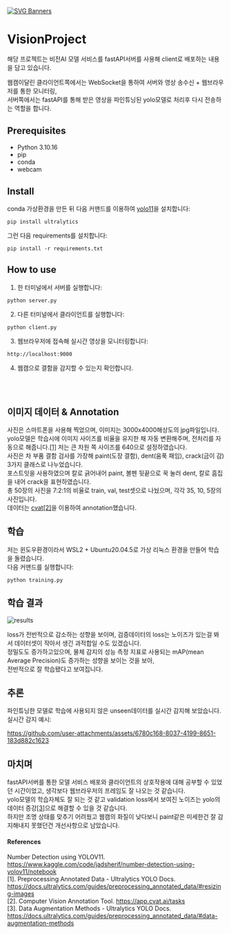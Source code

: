 ##
[![SVG Banners](https://svg-banners.vercel.app/api?type=glitch&text1=비전AI%20🤖&width=800&height=150)](https://github.com/Akshay090/svg-banners)
# VisionProject
해당 프로젝트는 비전AI 모델 서비스를 fastAPI서버를 사용해 client로 배포하는 내용을 담고 있습니다.

웹캠이달린 클라이언트쪽에서는 WebSocket을 통하여 서버와 영상 송수신 + 웹브라우저를 통한 모니터링,  
서버쪽에서는 fastAPI를 통해 받은 영상을 파인튜닝된 yolo모델로 처리후 다시 전송하는 역할을 합니다.

## Prerequisites
- Python 3.10.16
- pip
- conda
- webcam

## Install
conda 가상환경을 만든 뒤 다음 커맨드를 이용하여 [yolo11](<https://github.com/ultralytics/ultralytics>)을 설치합니다:  
```
pip install ultralytics
```
그런 다음 requirements를 설치합니다:
```
pip install -r requirements.txt
```

## How to use
1. 한 터미널에서 서버를 실행합니다:
```
python server.py
```
2. 다른 터미널에서 클라이언트를 실행합니다:
```
python client.py
```
3. 웹브라우저에 접속해 실시간 영상을 모니터링합니다:
```
http://localhost:9000
```
4. 웹캠으로 결함을 감지할 수 있는지 확인합니다.

##

<br/>

## 이미지 데이터 & Annotation
사진은 스마트폰을 사용해 찍었으며, 이미지는 3000x4000해상도의 jpg파일입니다.  
yolo모델은 학습시에 이미지 사이즈를 비율을 유지한 채 자동 변환해주며, 전처리를 자동으로 해줍니다.[[1]](<https://docs.ultralytics.com/guides/preprocessing_annotated_data/#resizing-images>) 저는 큰 차원 쪽 사이즈를 640으로 설정하였습니다.  
사진은 차 부품 결함 검사를 가장해 paint(도장 결함), dent(움푹 패임), crack(금이 감) 3가지 클래스로 나누었습니다.  
포스트잇을 사용하였으며 칼로 긁어내어 paint, 볼펜 뒷끝으로 꾹 눌러 dent, 칼로 흠집을 내어 crack을 표현하였습니다.  
총 50장의 사진을 7:2:1의 비율로 train, val, test셋으로 나눴으며, 각각 35, 10, 5장의 사진입니다.  
데이터는 [cvat](<https://app.cvat.ai/tasks>)[[2]](<https://app.cvat.ai/tasks>)을 이용하여 annotation했습니다.

## 학습
저는 윈도우환경이라서 WSL2 + Ubuntu20.04.5로 가상 리눅스 환경을 만들어 학습을 돌렸습니다.  
다음 커맨드를 실행합니다:
```
python training.py
```

## 학습 결과
![results](https://github.com/user-attachments/assets/e22decdc-62c9-4497-8277-76a4bdddbdc7)

loss가 전반적으로 감소하는 성향을 보이며, 검증데이터의 loss는 노이즈가 있는걸 봐서 데이터셋이 작아서 생긴 과적합일 수도 있겠습니다.  
정밀도도 증가하고있으며, 물체 감지의 성능 측정 지표로 사용되는 mAP(mean Average Precision)도 증가하는 성향을 보이는 것을 보아,  
전반적으로 잘 학습됐다고 보여집니다.  

## 추론
파인튜닝한 모델로 학습에 사용되지 않은 unseen데이터를 실시간 감지해 보았습니다.  
실시간 감지 예시:

https://github.com/user-attachments/assets/6780c168-8037-4199-8651-183d882c1623

## 마치며
fastAPI서버를 통한 모델 서비스 배포와 클라이언트의 상호작용에 대해 공부할 수 있었던 시간이었고, 생각보다 웹브라우저의 프레임도 잘 나오는 것 같습니다.  
yolo모델의 학습자체도 잘 되는 것 같고 validation loss에서 보여진 노이즈는 yolo의 데이터 증강[[3]](<https://docs.ultralytics.com/guides/preprocessing_annotated_data/#data-augmentation-methods>)으로 해결할 수 있을 것 같습니다.  
하지만 조명 상태를 맞추기 어려웠고 웹캠의 화질이 낮다보니 paint같은 미세한건 잘 감지해내지 못했던건 개선사항으로 남았습니다.  

  
#### References
Number Detection using YOLOV11. <https://www.kaggle.com/code/jadsherif/number-detection-using-yolov11/notebook>  
[1]. Preprocessing Annotated Data - Ultralytics YOLO Docs. <https://docs.ultralytics.com/guides/preprocessing_annotated_data/#resizing-images>  
[2]. Computer Vision Annotation Tool. <https://app.cvat.ai/tasks>  
[3]. Data Augmentation Methods - Ultralytics YOLO Docs. <https://docs.ultralytics.com/guides/preprocessing_annotated_data/#data-augmentation-methods>

